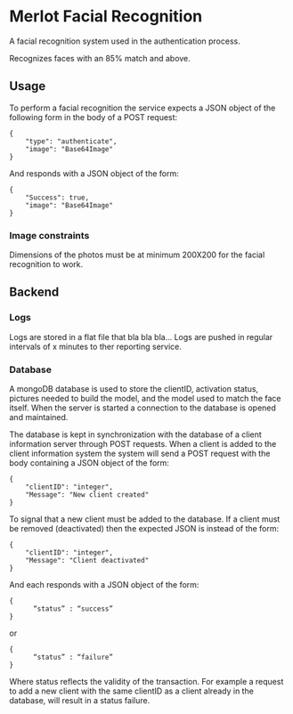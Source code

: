 # Merlot Facial Recognition
A facial recognition system used in the authentication process.

Recognizes faces with an 85% match and above.

## Usage
To perform a facial recognition the service expects a JSON object of the following form in the body of a POST request:
```
{ 
	"type": "authenticate",
	"image": "Base64Image"
}
```
And responds with a JSON object of the form:
```
{ 
	"Success": true,
	"image": "Base64Image"
}
```
### Image constraints
Dimensions of the photos must be at minimum 200X200 for the facial recognition to work.

## Backend
### Logs
Logs are stored in a flat file that bla bla bla... Logs are pushed in regular intervals of x minutes to ther reporting service.

### Database
A mongoDB database is used to store the clientID, activation status, pictures needed to build the model, and the model used to match the face itself. When the server is started a connection to the database is opened and maintained.

The database is kept in synchronization with the database of a client information server through POST requests. When a client is added to the client information system the system will send a POST request with the body containing a JSON object of the form:
```
{
	"clientID": "integer",
	"Message": "New client created"
}
```
To signal that a new client must be added to the database. If a client must be removed (deactivated) then the expected JSON is instead of the form:
```
{
	"clientID": "integer",
	"Message": "Client deactivated"
}
```
And each responds with a JSON object of the form:
```
{
	  “status” : “success”
}
```
or
```
{
	  “status” : “failure”
}
```
Where status reflects the validity of the transaction. For example a request to add a new client with the same clientID as a client already in the database, will result in a status failure.
